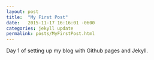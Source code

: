 ```yaml
---
layout: post
title:  "My First Post"
date:   2015-11-17 16:16:01 -0600
categories: jekyll update
permalink: posts/MyFirstPost.html
---
```


Day 1 of setting up my blog with Github pages and Jekyll. 
